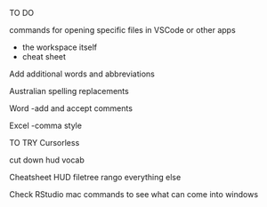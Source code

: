 TO DO

commands for opening specific files in VSCode or other apps
- the workspace itself
- cheat sheet

Add additional words and abbreviations 

Australian spelling replacements 

Word
-add and accept comments 

Excel
-comma style

TO TRY
Cursorless 

cut down hud vocab

Cheatsheet
HUD
filetree
rango
everything else

Check RStudio mac commands to see what can come into windows
